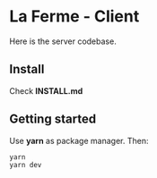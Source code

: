# La Ferme - Client

Here is the server codebase.

## Install

Check **INSTALL.md**

## Getting started

Use **yarn** as package manager. Then:

```
yarn
yarn dev
```
